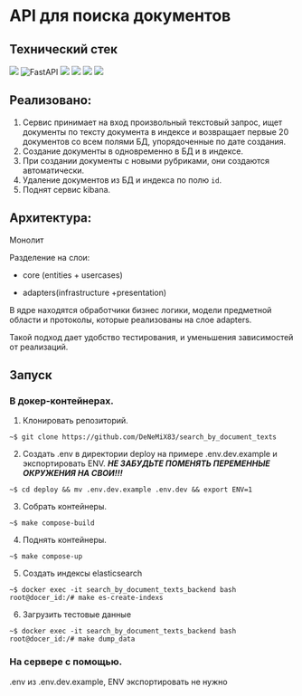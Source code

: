 # API для поиска документов

## Технический стек

  

![](https://img.shields.io/badge/-Python-386e9d?style=for-the-badge&logo=Python&logoColor=ffd241&) ![FastAPI](https://img.shields.io/badge/FastAPI-323330?style=for-the-badge&logo=FastAPI) ![](https://img.shields.io/badge/-Elasticsearch-005571?style=for-the-badge&logo=Elasticsearch&logoColor=white) ![](https://img.shields.io/badge/-Kibana-005571?style=for-the-badge&logo=Kibana&logoColor=white) ![](https://img.shields.io/badge/-Postgresql-%232c3e50?style=for-the-badge&logo=Postgresql) ![](https://img.shields.io/badge/Docker%20Compose-2496ED?style=for-the-badge&logo=docker&logoColor=white)

  

## Реализовано:

1. Сервис принимает на вход произвольный текстовый запрос, ищет документы по тексту документа в индексе и возвращает первые 20 документов со всем полями БД, упорядоченные по дате создания.
2. Создание документы в одновременно в БД и в индексе.
3. При создании документы с новыми рубриками, они создаются автоматически.
4. Удаление документов из БД и индекса по полю `id`.
5. Поднят сервис kibana.

## Архитектура:

Монолит

Разделение на слои:

- core (entities + usercases)

- adapters(infrastructure +presentation)

В ядре находятся обработчики бизнес логики, модели предметной области и протоколы, которые реализованы на слое adapters.

Такой подход дает удобство тестирования, и уменьшения зависимостей от реализаций.  

## Запуск

### В докер-контейнерах.

1. Клонировать репозиторий.

```
~$ git clone https://github.com/DeNeMiX83/search_by_document_texts
```

2. Создать .env в директории deploy на примере .env.dev.example и экспортировать ENV. **_НЕ ЗАБУДЬТЕ ПОМЕНЯТЬ ПЕРЕМЕННЫЕ ОКРУЖЕНИЯ НА СВОИ!!!_**

```
~$ cd deploy && mv .env.dev.example .env.dev && export ENV=1
```

3. Собрать контейнеры.

```
~$ make compose-build
```

4. Поднять контейнеры.

```
~$ make compose-up
```

5. Создать индексы elasticsearch
```
~$ docker exec -it search_by_document_texts_backend bash
root@docer_id:/# make es-create-indexs
```

6. Загрузить тестовые данные
```
~$ docker exec -it search_by_document_texts_backend bash
root@docer_id:/# make dump_data
```
  
### На сервере с помощью.

.env из .env.dev.example, ENV экспортировать не нужно